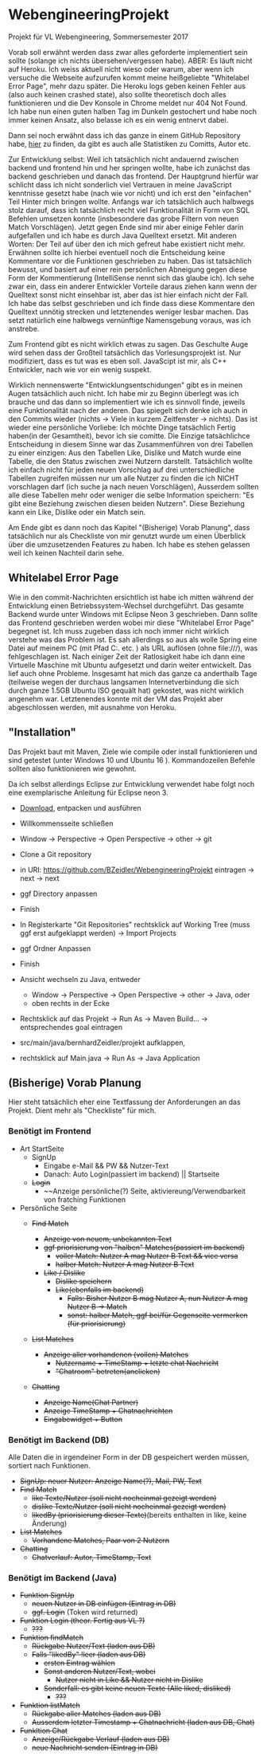 # WebengineeringProjekt
Projekt für VL Webengineering, Sommersemester 2017
 
Vorab soll erwähnt werden dass zwar alles geforderte implementiert sein sollte (solange ich nichts übersehen/vergessen habe).
ABER:
Es läuft nicht auf Heroku. Ich weiss aktuell nicht wieso oder warum, aber wenn ich versuche die Webseite aufzurufen kommt meine heißgeliebte "Whitelabel Error Page", mehr dazu später. Die Heroku logs geben keinen Fehler aus (also auch keinen crashed state), also sollte theoretisch doch alles funktionieren und die Dev Konsole in Chrome meldet nur 404 Not Found. Ich habe nun einen guten halben Tag im Dunkeln gestochert und habe noch immer keinen Ansatz, also belasse ich es ein wenig entnervt dabei.

Dann sei noch erwähnt dass ich das ganze in einem GitHub Repository habe, [hier](https://github.com/BZeidler/WebengineeringProjekt) zu finden, da gibt es auch alle Statistiken zu Comitts, Autor etc.

Zur Entwicklung selbst: Weil ich tatsächlich nicht andauernd zwischen backend und frontend hin und her springen wollte, habe ich zunächst das backend geschrieben und danach das frontend. Der Hauptgrund hierfür war schlicht dass ich nicht sonderlich viel Vertrauen in meine JavaScript kenntnisse gesetzt habe (nach wie vor nicht) und ich erst den "einfachen" Teil Hinter mich bringen wollte. Anfangs war ich tatsächlich auch halbwegs stolz darauf, dass ich tatsächlich recht viel Funktionalität in Form von SQL Befehlen umsetzen konnte (insbesondere das grobe Filtern von neuen Match Vorschlägen). Jetzt gegen Ende sind mir aber einige Fehler darin aufgefallen und ich habe es durch Java Quelltext ersetzt. Mit anderen Worten: Der Teil auf über den ich mich gefreut habe existiert nicht mehr. Erwähnen sollte ich hierbei eventuell noch die Entscheidung keine Kommentare vor die Funktionen geschrieben zu haben. Das ist tatsächlich bewusst, und basiert auf einer rein persönlichen Abneigung gegen diese Form der Kommentierung (IntelliSense nennt sich das glaube ich). Ich sehe zwar ein, dass ein anderer Entwickler Vorteile daraus ziehen kann wenn der Quelltext sonst nicht einsehbar ist, aber das ist hier einfach nicht der Fall. Ich habe das selbst geschrieben und ich finde dass diese Kommentare den Quelltext unnötig strecken und letztenendes weniger lesbar machen. Das setzt natürlich eine halbwegs vernünftige Namensgebung voraus, was ich anstrebe.    

Zum Frontend gibt es nicht wirklich etwas zu sagen. Das Geschulte Auge wird sehen dass der Großteil tatsächlich das Vorlesungsprojekt ist. Nur modifiziert, dass es tut was es eben soll. JavaScipt ist mir, als C++ Entwickler, nach wie vor ein wenig suspekt. 

Wirklich nennenswerte "Entwicklungsentschidungen" gibt es in meinen Augen tatsächlich auch nicht. Ich habe mir zu Beginn überlegt was ich brauche und das dann so implementiert wie ich es sinnvoll finde, jeweils eine Funktionalität nach der anderen. Das spiegelt sich denke ich auch in den Commits wieder (nichts -> Viele in kurzem Zeitfenster -> nichts). Das ist wieder eine persönliche Vorliebe: Ich möchte Dinge tatsächlich Fertig haben(in der Gesamtheit), bevor ich sie comitte. Die Einzige tatsächlichce Entscheidung in diesem Sinne war das Zusammenführen von drei Tabellen zu einer einzigen: Aus den Tabellen Like, Dislike und Match wurde eine Tabelle, die den Status zwischen zwei Nutzern darstellt. Tatsächlich wollte ich einfach nicht für jeden neuen Vorschlag auf drei unterschiedliche Tabellen zugreifen müssen nur um alle Nutzer zu finden die ich NICHT vorschlagen darf (ich suche ja nach neuen Vorschlägen), Ausserdem sollten alle diese Tabellen mehr oder weniger die selbe Information speichern: "Es gibt eine Beziehung zwischen diesen beiden Nutzern". Diese Beziehung kann ein Like, Dislike oder ein Match sein.

Am Ende gibt es dann noch das Kapitel "(Bisherige) Vorab Planung", dass tatsächlich nur als Checkliste von mir genutzt wurde um einen Überblick über die umzusetzenden Features zu haben. Ich habe es stehen gelassen weil ich keinen Nachteil darin sehe.

## Whitelabel Error Page
Wie in den commit-Nachrichten ersichtlich ist habe ich mitten während der Entwicklung einen Betriebssystem-Wechsel durchgeführt. Das gesamte Backend wurde unter Windows mit Eclipse Neon 3 geschrieben. Dann sollte das Frontend geschrieben werden wobei mir diese "Whitelabel Error Page" begegnet ist. Ich muss zugeben dass ich noch immer nicht wirklich verstehe was das Problem ist. Es sah allerdings so aus als wolle Spring eine Datei auf meinem PC (mit Pfad C:\. etc. ) als URL auflösen (ohne file:///), was fehlgeschlagen ist. Nach einiger Zeit der Ratlosigkeit habe ich dann eine Virtuelle Maschine mit Ubuntu aufgesetzt und darin weiter entwickelt. Das lief auch ohne Probleme. Insgesamt hat mich das ganze ca anderthalb Tage (teilweise wegen der durchaus langsamen Internetverbindung die sich durch ganze 1.5GB Ubuntu ISO gequält hat) gekostet, was nicht wirklich angenehm war. Letztenendes konnte mit der VM das Projekt aber abgeschlossen werden, mit ausnahme von Heroku.    

## "Installation"
Das Projekt baut mit Maven, Ziele wie compile oder install funktionieren und sind getestet (unter Windows 10 und Ubuntu 16 ).
Kommandozeilen Befehle sollten also funktionieren wie gewohnt.

Da ich selbst allerdings Eclipse zur Entwicklung verwendet habe folgt noch eine exemplarische Anleitung für Eclipse neon 3.

- [Download](http://www.eclipse.org/downloads/packages/eclipse-ide-java-developers/neon3), entpacken und ausführen

- Willkommensseite schließen

- Window -> Perspective -> Open Perspective -> other -> git
- Clone a Git repository
- in URI: https://github.com/BZeidler/WebengineeringProjekt eintragen -> next -> next
- ggf Directory anpassen
- Finish
- In Registerkarte "Git Repositories" rechtsklick auf Working Tree (muss ggf erst aufgeklappt werden) -> Import Projects 
- ggf Ordner Anpassen
- Finish
- Ansicht wechseln zu Java, entweder
  - Window -> Perspective -> Open Perspective -> other -> Java, oder
  - oben rechts in der Ecke 
- Rechtsklick auf das Projekt -> Run As -> Maven Build... -> entsprechendes goal eintragen
- src/main/java/bernhardZeidler/projekt aufklappen,
- rechtsklick auf Main.java -> Run As -> Java Application

## (Bisherige) Vorab Planung
Hier steht tatsächlich eher eine Textfassung der Anforderungen an das Projekt. Dient mehr als "Checkliste" für mich.

### Benötigt im Frontend
- Art StartSeite
  - SignUp
    - Eingabe e-Mail && PW && Nutzer-Text
    - Danach: Auto Login(passiert im backend) || Startseite 
  - ~~Login~~
    - ~~Anzeige persönliche(?) Seite, aktiviereung/Verwendbarkeit von fratching Funktionen
- Persönliche Seite
  - ~~Find Match~~
      - ~~Anzeige von neuem, unbekannten Text~~
      - ~~ggf priorisierung von "halben" Matches(passiert im backend)~~
        - ~~voller Match: Nutzer A mag Nutzer B Text && vice versa~~
        - ~~halber Match: Nutzer A mag Nutzer B Text~~
      - ~~Like / Dislike~~
        - ~~Dislike speichern~~
        - ~~Like(ebenfalls im backend)~~
          - ~~Falls: Bisher Nutzer B mag Nutzer A, nun Nutzer A mag Nutzer B -> Match~~
          - ~~sonst: halber Match, ggf bei/für Gegenseite vermerken (für priorisierung)~~   
        
  - ~~List Matches~~
    - ~~Anzeige aller vorhandenen (vollen) Matches~~
      - ~~Nutzername + TimeStamp + letzte chat Nachricht~~
      - ~~"Chatroom" betreten(anclicken)~~   
  - ~~Chatting~~
    - ~~Anzeige Name(Chat Partner)~~
    - ~~Anzeige TimeStamp + Chatnachrichten~~
    - ~~Eingabewidget + Button~~
  
### Benötigt im Backend (DB)
Alle Daten die in irgendeiner Form in der DB gespeichert werden müssen, sortiert nach Funktionen.
-  ~~SignUp: neuer Nutzer: Anzeige Name(?), Mail, PW, Text~~
- ~~Find Match~~
  - ~~like Texte/Nutzer (soll nicht nocheinmal gezeigt werden)~~
  - ~~dislike Texte/Nutzer (soll nicht nocheinmal gezeigt werden)~~
  - ~~likedBy (priorisierung dieser Texte)~~(bereits enthalten in like, keine Änderung)
- ~~List Matches~~
  - ~~Vorhandene Matches, Paar von 2 Nutzern~~
- ~~Chatting~~
  - ~~Chatverlauf: Autor, TimeStamp, Text~~
  
### Benötigt im Backend (Java)
- ~~Funktion SignUp~~
  - ~~neuen Nutzer in DB einfügen (Eintrag in DB)~~
  - ~~ggf. Login~~ (Token wird returned) 
- ~~Funktion Login (theor. Fertig aus VL ?)~~
  - ~~???~~
- ~~Funktion findMatch~~
  - ~~Rückgabe Nutzer/Text (laden aus DB)~~
  - ~~Falls "likedBy" !leer (laden aus DB)~~
    - ~~ersten Eintrag wählen~~
    - ~~Sonst anderen Nutzer/Text, wobei~~ 
      - ~~Nutzer nicht in Like && Nutzer nicht in Dislike~~
    - ~~Sonderfall: es gibt keine neuen Texte (Alle liked, disliked)~~
    	- ~~???~~ 
- ~~Funktion listMatch~~
  - ~~Rückgabe aller Matches (laden aus DB)~~
  - ~~Ausserdem letzter Timestamp + Chatnachricht (laden aus DB, Chat)~~
- ~~Funkltion Chat~~
  - ~~Anzeige/Rückgabe Verlauf (laden aus DB)~~
  - ~~neue Nachricht senden (Eintrag in DB)~~